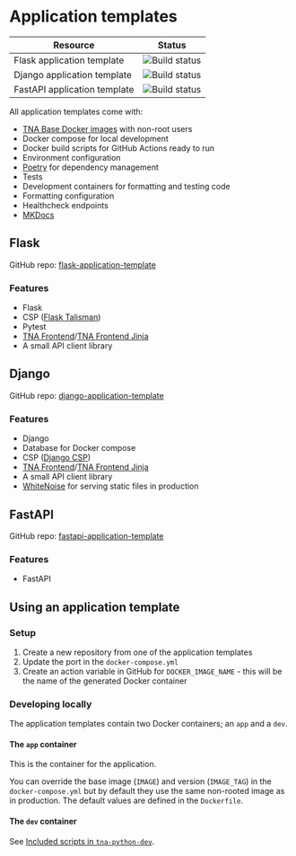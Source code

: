 # Application templates

| Resource                     | Status                                                                                                                                                               |
| ---------------------------- | -------------------------------------------------------------------------------------------------------------------------------------------------------------------- |
| Flask application template   | ![Build status](https://img.shields.io/github/actions/workflow/status/nationalarchives/flask-application-template/cd.yml?style=flat-square&event=push&branch=main)   |
| Django application template  | ![Build status](https://img.shields.io/github/actions/workflow/status/nationalarchives/django-application-template/cd.yml?style=flat-square&event=push&branch=main)  |
| FastAPI application template | ![Build status](https://img.shields.io/github/actions/workflow/status/nationalarchives/fastapi-application-template/cd.yml?style=flat-square&event=push&branch=main) |


All application templates come with:

- [TNA Base Docker images](./docker-images.md) with non-root users
- Docker compose for local development
- Docker build scripts for GitHub Actions ready to run
- Environment configuration
- [Poetry](../technology/backend/python.md#poetry) for dependency management
- Tests
- Development containers for formatting and testing code
- Formatting configuration
- Healthcheck endpoints
- [MKDocs](https://www.mkdocs.org/)

## Flask

GitHub repo: [flask-application-template](https://github.com/nationalarchives/flask-application-template)

### Features

- Flask
- CSP ([Flask Talisman](https://github.com/GoogleCloudPlatform/flask-talisman))
- Pytest
- [TNA Frontend](./tna-frontend.md)/[TNA Frontend Jinja](./tna-frontend-jinja.md)
- A small API client library

## Django

GitHub repo: [django-application-template](https://github.com/nationalarchives/django-application-template)

### Features

- Django
- Database for Docker compose
- CSP ([Django CSP](https://github.com/mozilla/django-csp))
- [TNA Frontend](./tna-frontend.md)/[TNA Frontend Jinja](./tna-frontend-jinja.md)
- A small API client library
- [WhiteNoise](https://github.com/evansd/whitenoise) for serving static files in production

## FastAPI

GitHub repo: [fastapi-application-template](https://github.com/nationalarchives/fastapi-application-template)

### Features

- FastAPI

## Using an application template

### Setup

1. Create a new repository from one of the application templates
1. Update the port in the `docker-compose.yml`
1. Create an action variable in GitHub for `DOCKER_IMAGE_NAME` - this will be the name of the generated Docker container

### Developing locally

The application templates contain two Docker containers; an `app` and a `dev`.

#### The `app` container

This is the container for the application.

You can override the base image (`IMAGE`) and version (`IMAGE_TAG`) in the `docker-compose.yml` but by default they use the same non-rooted image as in production. The default values are defined in the `Dockerfile`.

#### The `dev` container

See [Included scripts in `tna-python-dev`](./docker-images.md#included-scripts-in-tna-python-dev).
